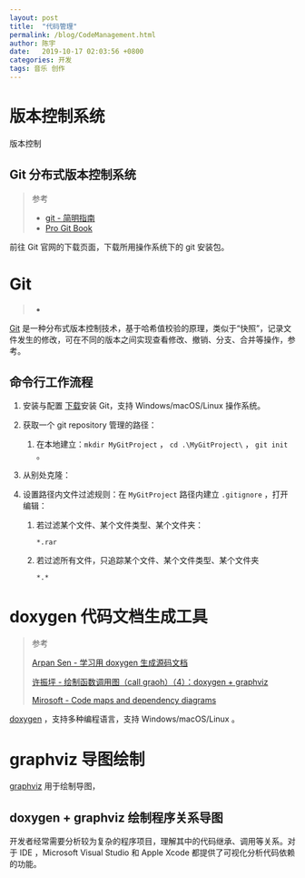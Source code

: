 ```yaml
---
layout: post
title:  "代码管理"
permalink: /blog/CodeManagement.html
author: 陈宇
date:   2019-10-17 02:03:56 +0800
categories: 开发
tags: 音乐 创作
---
```


# 版本控制系统 

版本控制

## Git 分布式版本控制系统

> 参考
>
> * [git - 简明指南](https://www.runoob.com/manual/git-guide/)
> * [Pro Git Book](https://git-scm.com/book/zh/v2) 

前往 Git 官网的下载页面，下载所用操作系统下的 git 安装包。

# Git

> * 

[Git](https://git-scm.com/) 是一种分布式版本控制技术，基于哈希值校验的原理，类似于“快照”，记录文件发生的修改，可在不同的版本之间实现查看修改、撤销、分支、合并等操作，参考。

## 命令行工作流程

1. 安装与配置
   [下载](https://git-scm.com/downloads)安装 Git，支持 Windows/macOS/Linux 操作系统。

2. 获取一个 git  repository 管理的路径：

   1. 在本地建立：`mkdir MyGitProject` ， `cd .\MyGitProject\` ， `git init` 。

3. 从别处克隆：

4. 设置路径内文件过滤规则：在 `MyGitProject` 路径内建立 `.gitignore` ，打开编辑：

   1. 若过滤某个文件、某个文件类型、某个文件夹：

      ```
      *.rar
      ```

   2. 若过滤所有文件，只追踪某个文件、某个文件类型、某个文件夹

      ```
      *.*
      
      ```



# doxygen 代码文档生成工具

> 参考
>
> [Arpan Sen - 学习用 doxygen 生成源码文档](https://www.ibm.com/developerworks/cn/aix/library/au-learningdoxygen/index.html)
>
> [许振坪 - 绘制函数调用图（call graoh）（4）：doxygen + graphviz](https://blog.csdn.net/benkaoya/article/details/79763668)
>
> [Mirosoft - Code maps and dependency diagrams](https://docs.microsoft.com/en-us/visualstudio/modeling/visualize-code?view=vs-2019)

[doxygen](http://www.doxygen.nl/index.html) ，支持多种编程语言，支持 Windows/macOS/Linux 。

# graphviz 导图绘制

[graphviz](http://www.graphviz.org/) 用于绘制导图，

## doxygen + graphviz 绘制程序关系导图



开发者经常需要分析较为复杂的程序项目，理解其中的代码继承、调用等关系。对于 IDE ，Microsoft Visual Studio 和 Apple Xcode 都提供了可视化分析代码依赖的功能。